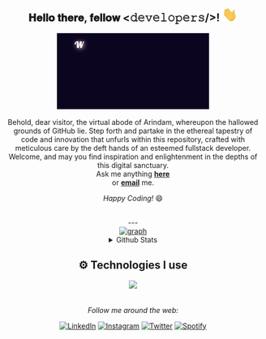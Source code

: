 <div align="center">
<h2> 𝐇𝐞𝐥𝐥𝐨 𝐭𝐡𝐞𝐫𝐞, 𝐟𝐞𝐥𝐥𝐨𝐰 <𝚍𝚎𝚟𝚎𝚕𝚘𝚙𝚎𝚛𝚜/>! <img src="https://github.com/ABSphreak/ABSphreak/blob/master/gifs/Hi.gif" width="30"></h2>
</div>

<div align="center" width="50">

<img src="https://github.com/Arindam-7/Arindam-7/blob/main/gif/messagif.gif" alt="Welcome!" width="300"/>

</div>

<div align="center">

Behold, dear visitor, the virtual abode of Arindam, whereupon the hallowed grounds of GitHub lie. Step forth and partake in the ethereal tapestry of code and innovation that unfurls within this repository, crafted with meticulous care by the deft hands of an esteemed fullstack developer. Welcome, and may you find inspiration and enlightenment in the depths of this digital sanctuary. <br>
Ask me anything <a href="https://www.linkedin.com/in/arin7am/"><b>here</b></a><br>
or <a href="mailto:itsnotarindam@gmail.com"><b>email</b></a> me.

<i>Happy Coding!</i> 😄

</div>

<div align="center">

</br>
---


<div align="center">
    <a href="https://github.com/Arindam-7">
        <img src="https://github-readme-activity-graph.vercel.app/graph?username=arindam-7&bg_color=212121&color=eaeaea&line=5e5e5e&point=c0c0c0&area=true&hide_border=true" alt="graph" />
    </a>
</div>


<details>
<summary> Github Stats </summary>
    <div>
        <h2 align="center">📊 Github Stats</h2>
        <br />
        <p align="center">
            <a href="https://github.com/Arindam-7">
                <img src="https://github-readme-streak-stats.herokuapp.com/?user=Arindam-7&theme=dark&hide_border=true&border_radius=10" />
            </a>
        </p>
        <p align="center">
            <a href="https://github.com/Arindam-7">
                <img src="https://github-readme-stats.vercel.app/api?username=Arindam-7&show_icons=true&theme=vision-friendly-dark" />
            </a>
        </p>
    </div>
</details>

<div>
    <div>
        <h2 align="center"> ⚙️ Technologies I use </h2>
        <img src="https://skillicons.dev/icons?i=html,css,javascript,python,postman,cpp,tailwindcss,nextjs,react,github,mongodb,github,linkedin,nodejs,git,express&theme=dark" />
    </div>
</div>

<br>

<i>Follow me around the web:</i><br>

<a href="https://www.linkedin.com/in/arin7am/" target="_blank"><img src="https://img.shields.io/badge/LinkedIn-%230077B5.svg?&style=flat-square&logo=linkedin&logoColor=white" alt="LinkedIn"></a>
<a href="https://www.instagram.com/arin7am/" target="_blank"><img src="https://img.shields.io/badge/Instagram-%23E4405F.svg?&style=flat-square&logo=instagram&logoColor=white" alt="Instagram"></a>
<a href="https://twitter.com/obscure__entity" target="_blank"><img src="https://img.shields.io/badge/Twitter-%231DA1F2.svg?&style=flat-square&logo=twitter&logoColor=white" alt="Twitter"></a>
<a href="https://open.spotify.com/user/qoekpxtyym8tvk1wekuz9earn" target="_blank"><img src="https://img.shields.io/badge/Spotify-%231ED760.svg?&style=flat-square&logo=spotify&logoColor=white" alt="Spotify"></a>

</div>